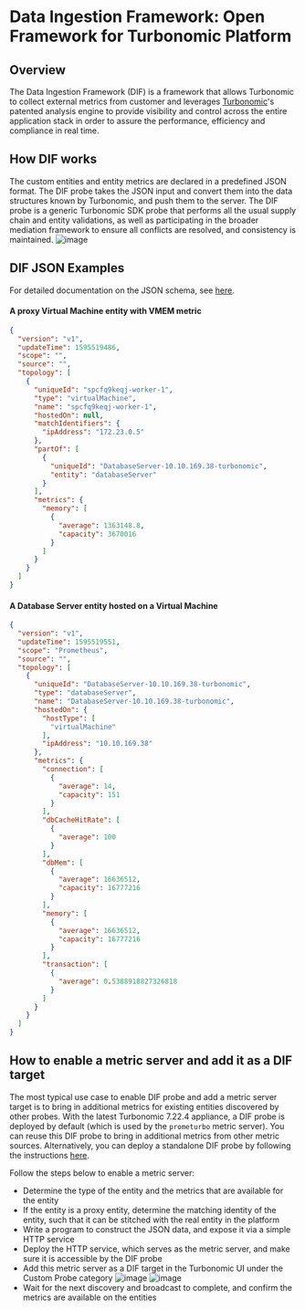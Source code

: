 # Data Ingestion Framework: Open Framework for Turbonomic Platform

## Overview 
The Data Ingestion Framework (DIF) is a framework that allows Turbonomic to collect external metrics from customer and leverages [Turbonomic](https://turbonomic.com/)'s patented analysis engine to provide visibility and control across the entire application stack in order to assure the performance, efficiency and compliance in real time.

## How DIF works
The custom entities and entity metrics are declared in a predefined JSON format. The DIF probe takes the JSON input and convert them into the data structures known by Turbonomic, and push them to the server. The DIF probe is a generic Turbonomic SDK probe that performs all the usual supply chain and entity validations, as well as participating in the broader mediation framework to ensure all conflicts are resolved, and consistency is maintained.
![image](https://user-images.githubusercontent.com/10012486/88306380-a6b36b80-ccd8-11ea-9236-063577d60430.png)

## DIF JSON Examples
For detailed documentation on the JSON schema, see [here](https://www.ibm.com/docs/en/tarm/8.9.1?topic=framework-dif-schema-files#Schema_Files__dif-topology-schema).

#### A proxy Virtual Machine entity with VMEM metric
```json
{
  "version": "v1",
  "updateTime": 1595519486,
  "scope": "",
  "source": "",
  "topology": [
    {
      "uniqueId": "spcfq9keqj-worker-1",
      "type": "virtualMachine",
      "name": "spcfq9keqj-worker-1",
      "hostedOn": null,
      "matchIdentifiers": {
        "ipAddress": "172.23.0.5"
      },
      "partOf": [
        {
          "uniqueId": "DatabaseServer-10.10.169.38-turbonomic",
          "entity": "databaseServer"
        }
      ],
      "metrics": {
        "memory": [
          {
            "average": 1363148.8,
            "capacity": 3670016
          }
        ]
      }
    }
  ]
}

```
#### A Database Server entity hosted on a Virtual Machine
```json
{
  "version": "v1",
  "updateTime": 1595519551,
  "scope": "Prometheus",
  "source": "",
  "topology": [
    {
      "uniqueId": "DatabaseServer-10.10.169.38-turbonomic",
      "type": "databaseServer",
      "name": "DatabaseServer-10.10.169.38-turbonomic",
      "hostedOn": {
        "hostType": [
          "virtualMachine"
        ],
        "ipAddress": "10.10.169.38"
      },
      "metrics": {
        "connection": [
          {
            "average": 14,
            "capacity": 151
          }
        ],
        "dbCacheHitRate": [
          {
            "average": 100
          }
        ],
        "dbMem": [
          {
            "average": 16636512,
            "capacity": 16777216
          }
        ],
        "memory": [
          {
            "average": 16636512,
            "capacity": 16777216
          }
        ],
        "transaction": [
          {
            "average": 0.5388918827326818
          }
        ]
      }
    }
  ]
}  
```
## How to enable a metric server and add it as a DIF target
The most typical use case to enable DIF probe and add a metric server target is to bring in additional metrics for existing entities discovered by other probes. With the latest Turbonomic 7.22.4 appliance, a DIF probe is deployed by default (which is used by the `prometurbo` metric server). You can reuse this DIF probe to bring in additional metrics from other metric sources. Alternatively, you can deploy a standalone DIF probe by following the instructions [here](https://github.com/turbonomic/data-ingestion-framework/tree/master/deploy).

Follow the steps below to enable a metric server:
* Determine the type of the entity and the metrics that are available for the entity
* If the entity is a proxy entity, determine the matching identity of the entity, such that it can be stitched with the real entity in the platform
* Write a program to construct the JSON data, and expose it via a simple HTTP service
* Deploy the HTTP service, which serves as the metric server, and make sure it is accessible by the DIF probe
* Add this metric server as a DIF target in the Turbonomic UI under the Custom Probe category
![image](https://user-images.githubusercontent.com/10012486/88309708-b2089600-ccdc-11ea-8936-e150a27a0aef.png)
![image](https://user-images.githubusercontent.com/10012486/88310681-f3e60c00-ccdd-11ea-8a5b-6d68b26f216b.png)
* Wait for the next discovery and broadcast to complete, and confirm the metrics are available on the entities

